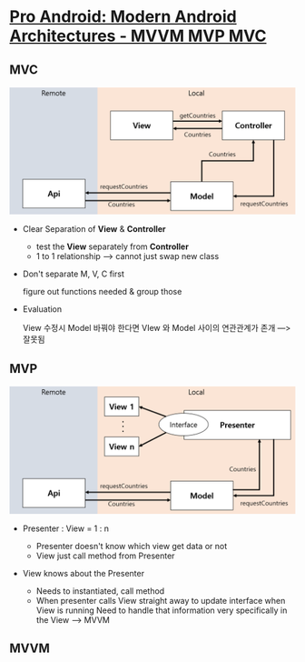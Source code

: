 # [Pro Android: Modern Android Architectures - MVVM MVP MVC](https://www.udemy.com/androidarchitectures/)


## MVC

![](mvc-242358a2-b18c-4f53-b34b-8b900b6fba8c.png)

- Clear Separation of **View** & **Controller**
    - test the **View** separately from **Controller**
    - 1 to 1 relationship —> cannot just swap new class

- Don't separate M, V, C first

    figure out functions needed & group those

- Evaluation

    View 수정시 Model 바꿔야 한다면 VIew 와 Model 사이의 연관관계가 존개 —> 잘못됨





## MVP

![](MVP-b4302407-6233-4885-92ab-4154d05f21e2.png)

- Presenter : View = 1 : n
    - Presenter doesn't know which view get data or not
    - View just call method from Presenter

- View knows about the Presenter
    - Needs to instantiated, call method
    - When presenter calls View straight away to update interface when View is running
    Need to handle that information very specifically in the View —> MVVM




## MVVM

